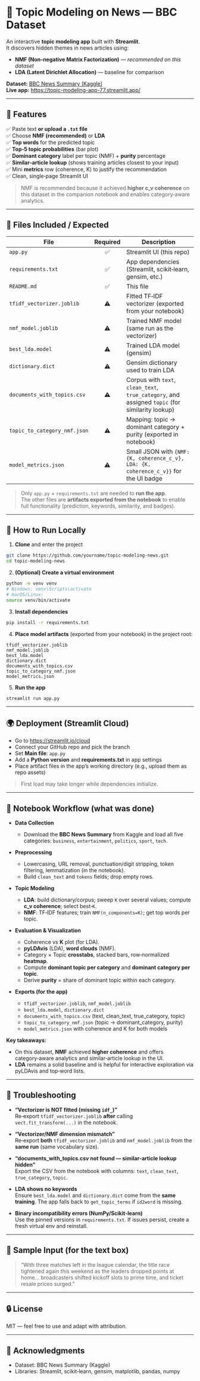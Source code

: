 # 🧠 Topic Modeling on News — BBC Dataset

An interactive **topic modeling app** built with **Streamlit**.  
It discovers hidden themes in news articles using:

- **NMF (Non‑negative Matrix Factorization)** — *recommended on this dataset*
- **LDA (Latent Dirichlet Allocation)** — baseline for comparison

**Dataset:** [BBC News Summary (Kaggle)](https://www.kaggle.com/datasets/pariza/bbc-news-summary)  
**Live app:** https://topic-modeling-app-77.streamlit.app/

---

## 📌 Features

✅ Paste text **or upload a `.txt` file**  
✅ Choose **NMF (recommended)** or **LDA**  
✅ **Top words** for the predicted topic  
✅ **Top‑5 topic probabilities** (bar plot)  
✅ **Dominant category** label per topic (NMF) + **purity** percentage  
✅ **Similar‑article lookup** (shows training articles closest to your input)  
✅ Mini **metrics** row (coherence, K) to justify the recommendation  
✅ Clean, single‑page Streamlit UI

> NMF is recommended because it achieved **higher c_v coherence** on this dataset in the companion notebook and enables category‑aware analytics.

---

## 📁 Files Included / Expected

| File | Required | Description |
|------|:-------:|-------------|
| `app.py` | ✅ | Streamlit UI (this repo) |
| `requirements.txt` | ✅ | App dependencies (Streamlit, scikit‑learn, gensim, etc.) |
| `README.md` | ✅ | This file |
| `tfidf_vectorizer.joblib` | ⚠️ | Fitted TF‑IDF vectorizer (exported from your notebook) |
| `nmf_model.joblib` | ⚠️ | Trained NMF model (same run as the vectorizer) |
| `best_lda.model` | ⚠️ | Trained LDA model (gensim) |
| `dictionary.dict` | ⚠️ | Gensim dictionary used to train LDA |
| `documents_with_topics.csv` | ⚠️ | Corpus with `text`, `clean_text`, `true_category`, and assigned `topic` (for similarity lookup) |
| `topic_to_category_nmf.json` | ⚠️ | Mapping: topic → dominant category + purity (exported in notebook) |
| `model_metrics.json` | ⚠️ | Small JSON with `{NMF: {K, coherence_c_v}, LDA: {K, coherence_c_v}}` for the UI badge |

> Only `app.py` + `requirements.txt` are needed to **run the app**.  
> The other files are **artifacts exported from the notebook** to enable full functionality (prediction, keywords, similarity, and badges).

---

## 🚀 How to Run Locally

1) **Clone** and enter the project
```bash
git clone https://github.com/yourname/topic-modeling-news.git
cd topic-modeling-news
```

2) **(Optional) Create a virtual environment**
```bash
python -m venv venv
# Windows: venv\Scripts\activate
# macOS/Linux:
source venv/bin/activate
```

3) **Install dependencies**
```bash
pip install -r requirements.txt
```

4) **Place model artifacts** (exported from your notebook) in the project root:
```
tfidf_vectorizer.joblib
nmf_model.joblib
best_lda.model
dictionary.dict
documents_with_topics.csv
topic_to_category_nmf.json
model_metrics.json
```

5) **Run the app**
```bash
streamlit run app.py
```

---

## 🌍 Deployment (Streamlit Cloud)

- Go to https://streamlit.io/cloud  
- Connect your GitHub repo and pick the branch  
- Set **Main file**: `app.py`  
- Add a **Python version** and **requirements.txt** in app settings  
- Place artifact files in the app’s working directory (e.g., upload them as repo assets)

> First load may take longer while dependencies initialize.

---

## 🧪 Notebook Workflow (what was done)

- **Data Collection**  
  - Download the **BBC News Summary** from Kaggle and load all five categories: `business`, `entertainment`, `politics`, `sport`, `tech`.

- **Preprocessing**  
  - Lowercasing, URL removal, punctuation/digit stripping, token filtering, lemmatization (in the notebook).  
  - Build `clean_text` and `tokens` fields; drop empty rows.

- **Topic Modeling**  
  - **LDA**: build dictionary/corpus; sweep `K` over several values; compute **c_v coherence**; select best‑`K`.  
  - **NMF**: TF‑IDF features; train `NMF(n_components=K)`; get top words per topic.

- **Evaluation & Visualization**  
  - Coherence vs **K** plot (for LDA).  
  - **pyLDAvis** (LDA), **word clouds** (NMF).  
  - Category × Topic **crosstabs**, stacked bars, row‑normalized **heatmap**.  
  - Compute **dominant topic per category** and **dominant category per topic**.  
  - Derive **purity** = share of dominant topic within each category.

- **Exports (for the app)**  
  - `tfidf_vectorizer.joblib`, `nmf_model.joblib`  
  - `best_lda.model`, `dictionary.dict`  
  - `documents_with_topics.csv` (text, clean_text, true_category, topic)  
  - `topic_to_category_nmf.json` (topic → dominant_category, purity)  
  - `model_metrics.json` with coherence and K for both models

**Key takeaways:**  
- On this dataset, **NMF** achieved **higher coherence** and offers category‑aware analytics and similar‑article lookup in the UI.  
- **LDA** remains a solid baseline and is helpful for interactive exploration via pyLDAvis and top‑word lists.

---

## 🧯 Troubleshooting

- **“Vectorizer is NOT fitted (missing `idf_`)”**  
  Re‑export `tfidf_vectorizer.joblib` **after** calling `vect.fit_transform(...)` in the notebook.

- **“Vectorizer/NMF dimension mismatch”**  
  Re‑export **both** `tfidf_vectorizer.joblib` and `nmf_model.joblib` from the **same run** (same vocabulary size).

- **“documents_with_topics.csv not found — similar‑article lookup hidden”**  
  Export the CSV from the notebook with columns: `text`, `clean_text`, `true_category`, `topic`.

- **LDA shows no keywords**  
  Ensure `best_lda.model` and `dictionary.dict` come from the **same training**. The app falls back to `get_topic_terms` if `id2word` is missing.

- **Binary incompatibility errors (NumPy/Scikit‑learn)**  
  Use the pinned versions in `requirements.txt`. If issues persist, create a fresh virtual env and reinstall.

---

## 📝 Sample Input (for the text box)

> “With three matches left in the league calendar, the title race tightened again this weekend as the leaders dropped points at home… broadcasters shifted kickoff slots to prime time, and ticket resale prices surged.”

---

## 🔒 License

MIT — feel free to use and adapt with attribution.

---

## 🙌 Acknowledgments

- Dataset: BBC News Summary (Kaggle)  
- Libraries: Streamlit, scikit‑learn, gensim, matplotlib, pandas, numpy

